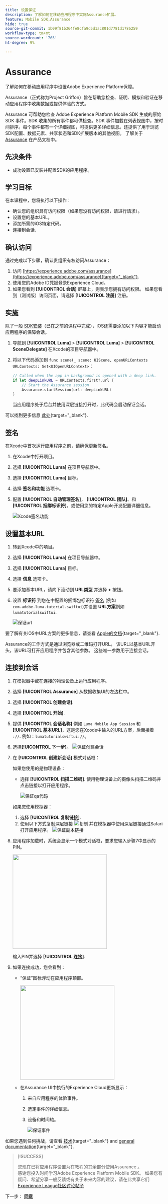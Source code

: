 ```yaml
---
title: 设置保证
description: 了解如何在移动应用程序中实施Assurance扩展。
feature: Mobile SDK,Assurance
hide: true
source-git-commit: 1b09f81b364fe8cfa9d5d1ac801d7781d1786259
workflow-type: tm+mt
source-wordcount: '765'
ht-degree: 9%

---
```


# Assurance

了解如何在移动应用程序中设置Adobe Experience Platform保障。

Assurance（正式称为Project Griffon）旨在帮助您检查、证明、模拟和验证在移动应用程序中收集数据或提供体验的方式。

Assurance 可帮助您检查 Adobe Experience Platform Mobile SDK 生成的原始 SDK 事件。SDK 收集的所有事件都可供检查。SDK 事件加载在列表视图中，按时间排序。每个事件都有一个详细视图，可提供更多详细信息。还提供了用于浏览SDK配置、数据元素、共享状态和SDK扩展版本的其他视图。 了解关于 [Assurance](https://experienceleague.adobe.com/docs/experience-platform/assurance/home.html) 在产品文档中。


## 先决条件

* 成功设置已安装并配置SDK的应用程序。

## 学习目标

在本课程中，您将执行以下操作：

* 确认您的组织具有访问权限（如果您没有访问权限，请进行请求）。
* 设置您的基本URL。
* 添加所需的iOS特定代码。
* 连接到会话.

## 确认访问

通过完成以下步骤，确认贵组织有权访问Assurance：

1. 访问 [https://experience.adobe.com/assurance](https://experience.adobe.com/assurance){target="_blank"}.
1. 使用您的Adobe ID凭据登录Experience Cloud。
1. 如果您看到 **[!UICONTROL 会话]** 屏幕上，则表示您拥有访问权限。 如果您看到（测试版）访问页面，请选择 **[!UICONTROL 注册]** 注册。

## 实施

除了一般 [SDK安装](install-sdks.md)（已在之前的课程中完成），iOS还需要添加以下内容才能启动应用程序的保障会话。

1. 导航到 **[!UICONTROL Luma]** > **[!UICONTROL Luma]** > **[!UICONTROL SceneDelegate]** 在Xcode的项目导航器中。

1. 将以下代码添加到 `func scene(_ scene: UIScene, openURLContexts URLContexts: Set<UIOpenURLContext>`：

   ```swift
   // Called when the app in background is opened with a deep link.
   if let deepLinkURL = URLContexts.first?.url {
       // Start the Assurance session
       Assurance.startSession(url: deepLinkURL)
   }
   ```

   当应用程序处于后台并使用深层链接打开时，此代码会启动保证会话。

可以找到更多信息 [此处](https://developer.adobe.com/client-sdks/documentation/platform-assurance-sdk/api-reference/){target="_blank"}.

## 签名

在Xcode中首次运行应用程序之前，请确保更新签名。

1. 在Xcode中打开项目。
1. 选择 **[!UICONTROL Luma]** 在项目导航器中。
1. 选择 **[!UICONTROL Luma]** 目标。
1. 选择 **签名和功能** 选项卡。
1. 配置 **[!UICONTROL 自动管理签名]**， **[!UICONTROL 团队]**、和 **[!UICONTROL 捆绑标识符]**，或使用您的特定Apple开发配置详细信息。

   ![Xcode签名功能](assets/xcode-signing-capabilities.png)

## 设置基本URL

1. 转到Xcode中的项目。
1. 选择 **[!UICONTROL Luma]** 在项目导航器中。
1. 选择 **[!UICONTROL Luma]** 目标。
1. 选择 **信息** 选项卡。
1. 要添加基本URL，请向下滚动到 **URL类型** 并选择 **+** 按钮。
1. 设置 **标识符** 到您在中配置的捆绑包标识符 [签名](#signing) (例如 `com.adobe.luma.tutorial.swiftui`)并设置 **URL方案**&#x200B;例如 `lumatutorialswiftui`.

   ![保证url](assets/assurance-url-type.png)

要了解有关iOS中URL方案的更多信息，请查看 [Apple的文档](https://developer.apple.com/documentation/xcode/defining-a-custom-url-scheme-for-your-app){target="_blank"}.

Assurance的工作方式是通过浏览器或二维码打开URL。 该URL以基本URL开头，该URL可打开应用程序并包含其他参数。 这些唯一参数用于连接会话。


## 连接到会话

1. 在模拟器中或在连接的物理设备上运行应用程序。
1. 选择 **[!UICONTROL Assurance]** 从数据收集UI的左边栏中。
1. 选择 **[!UICONTROL 创建会话]**.
1. 选择 **[!UICONTROL 开始]**.
1. 提供 **[!UICONTROL 会话名称]** 例如 `Luma Mobile App Session` 和 **[!UICONTROL 基本URL]**，这是您在Xcode中输入的URL方案，后面接着 `://`. 例如：`lumatutorialswiftui://`。
1. 选择&#x200B;**[!UICONTROL 下一步]**。
   ![保证创建会话](assets/assurance-create-session.png)
1. 在 **[!UICONTROL 创建新会话]** 模式对话框：

   如果您使用的是物理设备：

   * 选择 **[!UICONTROL 扫描二维码]**. 使用物理设备上的摄像头扫描二维码并点击链接以打开应用程序。

     ![保证qa代码](assets/assurance-qr-code.png)

   如果您使用模拟器：

   1. 选择 **[!UICONTROL 复制链接]**.
   1. 使用以下方式复制深层链接 ![复制](https://spectrum.adobe.com/static/icons/workflow_18/Smock_Copy_18_N.svg)  并在模拟器中使用深层链接通过Safari打开应用程序。
      ![保证副本链接](assets/assurance-copy-link.png)

1. 应用程序加载时，系统会显示一个模式对话框，要求您输入步骤7中显示的PIN。

   <img src="assets/assurance-enter-pin.png" width="300">

   输入PIN并选择 **[!UICONTROL 连接]**.


1. 如果连接成功，您会看到：
   * “保证”图标浮动在应用程序顶部。

     <img src="assets/assurance-modal.png" width="300">

   * 在Assurance UI中执行的Experience Cloud更新显示：

      1. 来自应用程序的体验事件。
      1. 选定事件的详细信息。
      1. 设备和时间轴。

         ![保证事件](assets/assurance-events.png)

如果您遇到任何挑战，请查看 [技术](https://developer.adobe.com/client-sdks/documentation/platform-assurance-sdk/){target="_blank"} and [general documentation](https://experienceleague.adobe.com/docs/experience-platform/assurance/home.html){target="_blank"}.

>[!SUCCESS]
>
>您现在已将应用程序设置为在教程的其余部分使用Assurance 。<br/>感谢您投入时间学习Adobe Experience Platform Mobile SDK。 如果您有疑问、希望分享一般反馈或有关于未来内容的建议，请在此共享它们 [Experience League社区讨论帖子](https://experienceleaguecommunities.adobe.com/t5/adobe-experience-platform-launch/tutorial-discussion-implement-adobe-experience-cloud-in-mobile/td-p/443796)


下一步： **[同意](consent.md)**
